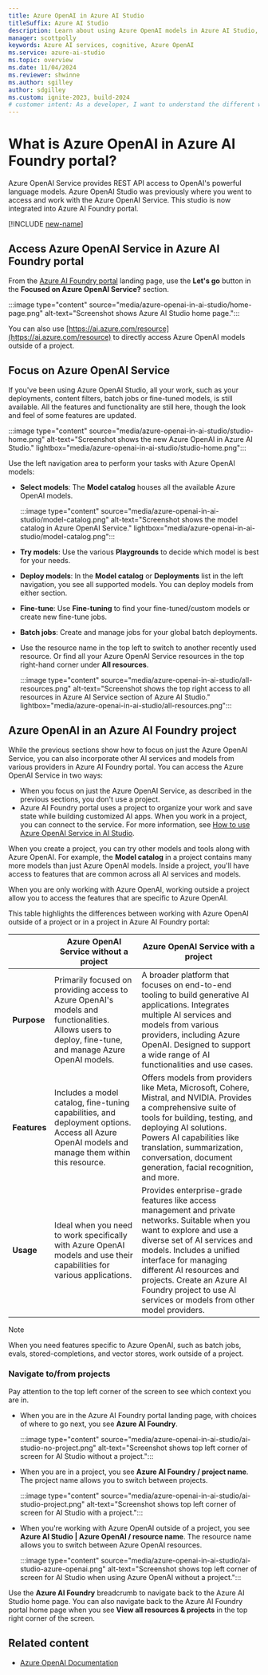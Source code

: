 ```yaml
---
title: Azure OpenAI in Azure AI Studio
titleSuffix: Azure AI Studio
description: Learn about using Azure OpenAI models in Azure AI Studio, including when to use a project and when to use without a project.
manager: scottpolly
keywords: Azure AI services, cognitive, Azure OpenAI
ms.service: azure-ai-studio
ms.topic: overview
ms.date: 11/04/2024
ms.reviewer: shwinne
ms.author: sgilley
author: sdgilley
ms.custom: ignite-2023, build-2024
# customer intent: As a developer, I want to understand the different ways I can work with Azure OpenAI models so that I can build and deploy AI models.
---
```


# What is Azure OpenAI in Azure AI Foundry portal?

Azure OpenAI Service provides REST API access to OpenAI's powerful language models. Azure OpenAI Studio was previously where you went to access and work with the Azure OpenAI Service. This studio is now integrated into Azure AI Foundry portal. 

[!INCLUDE [new-name](../includes/new-name.md)]

## Access Azure OpenAI Service in Azure AI Foundry portal

From the [Azure AI Foundry portal](https://ai.azure.com) landing page, use the **Let's go** button in the **Focused on Azure OpenAI Service?** section.

:::image type="content" source="media/azure-openai-in-ai-studio/home-page.png" alt-text="Screenshot shows Azure AI Studio home page.":::

You can also use [https://ai.azure.com/resource](https://ai.azure.com/resource) to directly access Azure OpenAI models outside of a project.

## Focus on Azure OpenAI Service

If you've been using Azure OpenAI Studio, all your work, such as your deployments, content filters, batch jobs or fine-tuned models, is still available. All the features and functionality are still here, though the look and feel of some features are updated.

:::image type="content" source="media/azure-openai-in-ai-studio/studio-home.png" alt-text="Screenshot shows the new Azure OpenAI in Azure AI Studio." lightbox="media/azure-openai-in-ai-studio/studio-home.png":::

Use the left navigation area to perform your tasks with Azure OpenAI models:

* **Select models**: The **Model catalog** houses all the available Azure OpenAI models.

    :::image type="content" source="media/azure-openai-in-ai-studio/model-catalog.png" alt-text="Screenshot shows the model catalog in Azure OpenAI Service." lightbox="media/azure-openai-in-ai-studio/model-catalog.png":::

* **Try models**: Use the various **Playgrounds** to decide which model is best for your needs.
* **Deploy models**: In the **Model catalog** or **Deployments** list in the left navigation, you see all supported models. You can deploy models from either section.
* **Fine-tune**: Use **Fine-tuning** to find your fine-tuned/custom models or create new fine-tune jobs.
* **Batch jobs**: Create and manage jobs for your global batch deployments.
* Use the resource name in the top left to switch to another recently used resource.  Or find all your Azure OpenAI Service resources in the top right-hand corner under **All resources**.

    :::image type="content" source="media/azure-openai-in-ai-studio/all-resources.png" alt-text="Screenshot shows the top right access to all resources in Azure AI Service section of Azure AI Studio." lightbox="media/azure-openai-in-ai-studio/all-resources.png":::

## Azure OpenAI in an Azure AI Foundry project

While the previous sections show how to focus on just the Azure OpenAI Service, you can also incorporate other AI services and models from various providers in Azure AI Foundry portal. You can access the Azure OpenAI Service in two ways:

* When you focus on just the Azure OpenAI Service, as described in the previous sections, you don't use a project.
* Azure AI Foundry portal uses a project to organize your work and save state while building customized AI apps. When you work in a project, you can connect to the service. For more information, see [How to use Azure OpenAI Service in AI Studio](ai-services/connect-azure-openai.md#project).

When you create a project, you can try other models and tools along with Azure OpenAI. For example, the **Model catalog** in a project contains many more models than just Azure OpenAI models. Inside a project, you'll have access to features that are common across all AI services and models.

When you are only working with Azure OpenAI, working outside a project allow you to access the features that are specific to Azure OpenAI.  

This table highlights the differences between working with Azure OpenAI outside of a project or in a project in Azure AI Foundry portal:


|  | **Azure OpenAI Service without a project** | **Azure OpenAI Service with a project** |
|--|--|--|
| **Purpose** | Primarily focused on providing access to Azure OpenAI's models and functionalities. Allows users to deploy, fine-tune, and manage Azure OpenAI models. |  A broader platform that focuses on end-to-end tooling to build generative AI applications.  Integrates multiple AI services and models from various providers, including Azure OpenAI. Designed to support a wide range of AI functionalities and use cases. |
| **Features** | Includes a model catalog, fine-tuning capabilities, and deployment options. Access all Azure OpenAI models and manage them within this resource. | Offers models from providers like Meta, Microsoft, Cohere, Mistral, and NVIDIA. Provides a comprehensive suite of tools for building, testing, and deploying AI solutions. Powers AI capabilities like translation, summarization, conversation, document generation, facial recognition, and more. |
| **Usage** | Ideal when you need to work specifically with Azure OpenAI models and use their capabilities for various applications. | Provides enterprise-grade features like access management and private networks.  Suitable when you want to explore and use a diverse set of AI services and models. Includes a unified interface for managing different AI resources and projects. Create an Azure AI Foundry project to use AI services or models from other model providers. |

> [!NOTE]
> When you need features specific to Azure OpenAI, such as batch jobs, evals, stored-completions, and vector stores, work outside of a project.

### Navigate to/from projects

Pay attention to the top left corner of the screen to see which context you are in.

* When you are in the Azure AI Foundry portal landing page, with choices of where to go next, you see **Azure AI Foundry**.

    :::image type="content" source="media/azure-openai-in-ai-studio/ai-studio-no-project.png" alt-text="Screenshot shows top left corner of screen for AI Studio without a project.":::

* When you are in a project, you see **Azure AI Foundry / project name**. The project name allows you to switch between projects.

    :::image type="content" source="media/azure-openai-in-ai-studio/ai-studio-project.png" alt-text="Screenshot shows top left corner of screen for AI Studio with a project.":::

* When you're working with Azure OpenAI outside of a project, you see **Azure AI Studio | Azure OpenAI / resource name**. The resource name allows you to switch between Azure OpenAI resources.

    :::image type="content" source="media/azure-openai-in-ai-studio/ai-studio-azure-openai.png" alt-text="Screenshot shows top left corner of screen for AI Studio when using Azure OpenAI without a project.":::

Use the **Azure AI Foundry** breadcrumb to navigate back to the Azure AI Studio home page. You can also navigate back to the Azure AI Foundry portal home page when you see **View all resources & projects** in the top right corner of the screen.

## Related content

* [Azure OpenAI Documentation](/azure/ai-services/openai/)
